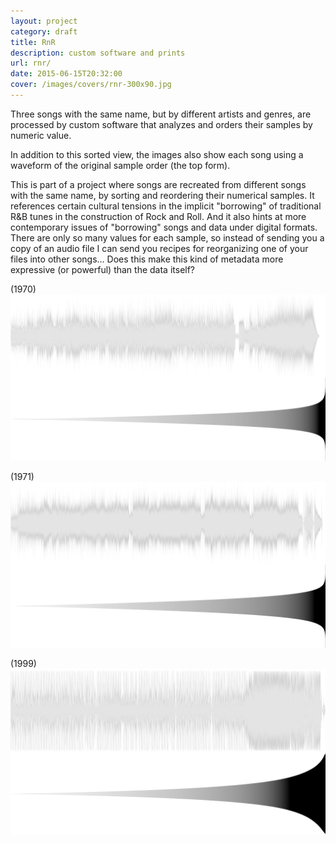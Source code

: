 ```yaml
---
layout: project
category: draft
title: RnR
description: custom software and prints
url: rnr/
date: 2015-06-15T20:32:00
cover: /images/covers/rnr-300x90.jpg
---
```

Three songs with the same name, but by different artists and genres, are processed by custom software that analyzes and orders their samples by numeric value.

In addition to this sorted view, the images also show each song using a waveform of the original sample order (the top form).

This is part of a project where songs are recreated from different songs with the same name, by sorting and reordering their numerical samples. It references certain cultural tensions in the implicit "borrowing" of traditional R&B tunes in the construction of Rock and Roll. And it also hints at more contemporary issues of "borrowing" songs and data under digital formats. There are only so many values for each sample, so instead of sending you a copy of an audio file I can send you recipes for reorganizing one of your files into other songs... Does this make this kind of metadata more expressive (or powerful) than the data itself?

(1970)
![](/images/projects/rnr/1970.png)

(1971)
![](/images/projects/rnr/1971.png)

(1999)
![](/images/projects/rnr/1999.png)
